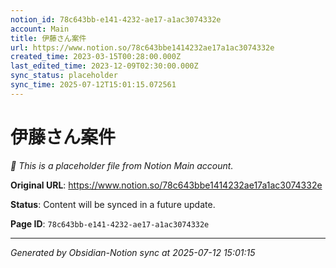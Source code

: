```yaml
---
notion_id: 78c643bb-e141-4232-ae17-a1ac3074332e
account: Main
title: 伊藤さん案件
url: https://www.notion.so/78c643bbe1414232ae17a1ac3074332e
created_time: 2023-03-15T00:28:00.000Z
last_edited_time: 2023-12-09T02:30:00.000Z
sync_status: placeholder
sync_time: 2025-07-12T15:01:15.072561
---
```


# 伊藤さん案件

*🔄 This is a placeholder file from Notion Main account.*

**Original URL**: https://www.notion.so/78c643bbe1414232ae17a1ac3074332e

**Status**: Content will be synced in a future update.

**Page ID**: `78c643bb-e141-4232-ae17-a1ac3074332e`

---

*Generated by Obsidian-Notion sync at 2025-07-12 15:01:15*
